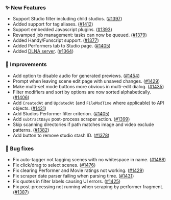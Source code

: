 ### ✨ New Features
* Support Studio filter including child studios. ([#1397](https://github.com/stashapp/stash/pull/1397))
* Added support for tag aliases. ([#1412](https://github.com/stashapp/stash/pull/1412))
* Support embedded Javascript plugins. ([#1393](https://github.com/stashapp/stash/pull/1393))
* Revamped job management: tasks can now be queued. ([#1379](https://github.com/stashapp/stash/pull/1379))
* Added Handy/Funscript support. ([#1377](https://github.com/stashapp/stash/pull/1377))
* Added Performers tab to Studio page. ([#1405](https://github.com/stashapp/stash/pull/1405))
* Added [DLNA server](/settings?tab=dlna). ([#1364](https://github.com/stashapp/stash/pull/1364))

### 🎨 Improvements
* Add option to disable audio for generated previews. ([#1454](https://github.com/stashapp/stash/pull/1454))
* Prompt when leaving scene edit page with unsaved changes. ([#1429](https://github.com/stashapp/stash/pull/1429))
* Make multi-set mode buttons more obvious in multi-edit dialog. ([#1435](https://github.com/stashapp/stash/pull/1435))
* Filter modifiers and sort by options are now sorted alphabetically. ([#1406](https://github.com/stashapp/stash/pull/1406))
* Add `CreatedAt` and `UpdatedAt` (and `FileModTime` where applicable) to API objects. ([#1421](https://github.com/stashapp/stash/pull/1421))
* Add Studios Performer filter criterion. ([#1405](https://github.com/stashapp/stash/pull/1405))
* Add `subtractDays` post-process scraper action. ([#1399](https://github.com/stashapp/stash/pull/1399))
* Skip scanning directories if path matches image and video exclude patterns. ([#1382](https://github.com/stashapp/stash/pull/1382))
* Add button to remove studio stash ID. ([#1378](https://github.com/stashapp/stash/pull/1378))

### 🐛 Bug fixes
* Fix auto-tagger not tagging scenes with no whitespace in name. ([#1488](https://github.com/stashapp/stash/pull/1488))
* Fix click/drag to select scenes. ([#1476](https://github.com/stashapp/stash/pull/1476))
* Fix clearing Performer and Movie ratings not working. ([#1429](https://github.com/stashapp/stash/pull/1429))
* Fix scraper date parser failing when parsing time. ([#1431](https://github.com/stashapp/stash/pull/1431))
* Fix quotes in filter labels causing UI errors. ([#1425](https://github.com/stashapp/stash/pull/1425))
* Fix post-processing not running when scraping by performer fragment. ([#1387](https://github.com/stashapp/stash/pull/1387))
